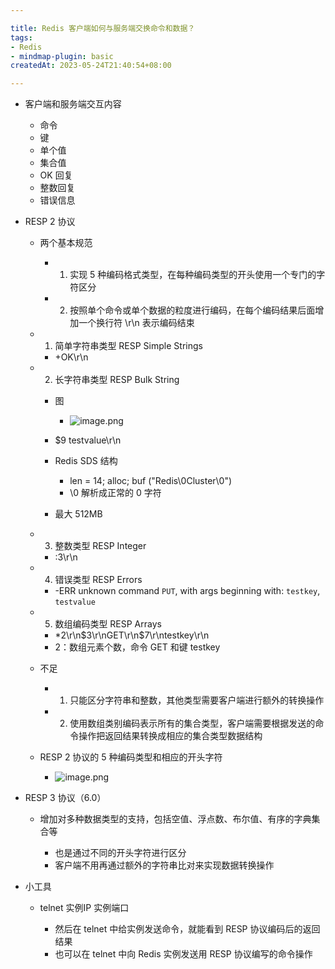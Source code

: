 ```yaml
---

title: Redis 客户端如何与服务端交换命令和数据？
tags:
- Redis
- mindmap-plugin: basic
createdAt: 2023-05-24T21:40:54+08:00

---
```


- 客户端和服务端交互内容

  - 命令
  - 键
  - 单个值
  - 集合值
  - OK 回复
  - 整数回复
  - 错误信息

- RESP 2 协议

  - 两个基本规范

    - 1. 实现 5 种编码格式类型，在每种编码类型的开头使用一个专门的字符区分
    - 2. 按照单个命令或单个数据的粒度进行编码，在每个编码结果后面增加一个换行符 \r\n 表示编码结束

  - 1. 简单字符串类型 RESP Simple Strings

    - +OK\r\n

  - 2. 长字符串类型 RESP Bulk String

    - 图
      - ![image.png](https://cdn.jsdelivr.net/gh/11ze/static/images/redis-44-1.png)

    - $9 testvalue\r\n
    - Redis SDS 结构

      - len = 14; alloc; buf ("Redis\0Cluster\0")
      - \0 解析成正常的 0 字符

    - 最大 512MB

  - 3. 整数类型 RESP Integer

    - :3\r\n

  - 4. 错误类型 RESP Errors

    - -ERR unknown command `PUT`, with args beginning with: `testkey`, `testvalue`

  - 5. 数组编码类型 RESP Arrays

    - *2\r\n$3\r\nGET\r\n$7\r\ntestkey\r\n
    - 2：数组元素个数，命令 GET 和键 testkey

  - 不足

    - 1. 只能区分字符串和整数，其他类型需要客户端进行额外的转换操作
    - 2. 使用数组类别编码表示所有的集合类型，客户端需要根据发送的命令操作把返回结果转换成相应的集合类型数据结构

  - RESP 2 协议的 5 种编码类型和相应的开头字符
    - ![image.png](https://cdn.jsdelivr.net/gh/11ze/static/images/redis-44-2.png)

- RESP 3 协议（6.0）

  - 增加对多种数据类型的支持，包括空值、浮点数、布尔值、有序的字典集合等

    - 也是通过不同的开头字符进行区分
    - 客户端不用再通过额外的字符串比对来实现数据转换操作

- 小工具

  - telnet 实例IP 实例端口

    - 然后在 telnet 中给实例发送命令，就能看到 RESP 协议编码后的返回结果
    - 也可以在 telnet 中向 Redis 实例发送用 RESP 协议编写的命令操作
